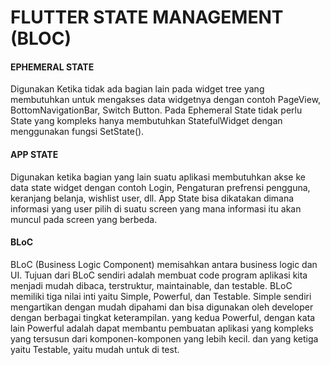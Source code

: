 # FLUTTER STATE MANAGEMENT (BLOC)
<h4>EPHEMERAL STATE</h4>
<p>Digunakan Ketika tidak ada bagian lain pada widget tree yang membutuhkan untuk mengakses data widgetnya dengan contoh PageView, BottomNavigationBar, Switch Button. Pada Ephemeral State tidak perlu State yang kompleks hanya membutuhkan StatefulWidget dengan menggunakan fungsi SetState().</p>
<h4>APP STATE</h4>
<p>Digunakan ketika bagian yang lain suatu aplikasi membutuhkan akse ke data state widget dengan contoh Login, Pengaturan prefrensi pengguna, keranjang belanja, wishlist user, dll. App State bisa dikatakan dimana informasi yang user pilih di suatu screen yang mana informasi itu akan muncul pada screen yang berbeda.</p>
<h4>BLoC</h4>
<p>BLoC (Business Logic Component) memisahkan antara business logic dan UI. Tujuan dari BLoC sendiri adalah membuat code program aplikasi kita menjadi mudah dibaca, terstruktur, maintainable, dan testable. BLoC memiliki tiga nilai inti yaitu Simple, Powerful, dan Testable. Simple sendiri mengartikan dengan mudah dipahami dan bisa digunakan oleh developer dengan berbagai tingkat keterampilan. yang kedua Powerful, dengan kata lain Powerful adalah dapat membantu pembuatan aplikasi yang kompleks yang tersusun dari komponen-komponen yang lebih kecil. dan yang ketiga yaitu Testable, yaitu mudah untuk di test.</p>


